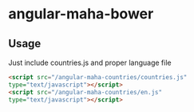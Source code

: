 angular-maha-bower
==================

Usage
-----

Just include countries.js and proper language file

```html
<script src="/angular-maha-countries/countries.js"
type="text/javascript"></script>
<script src="/angular-maha-countries/en.js"
type="text/javascript"></script>
```


